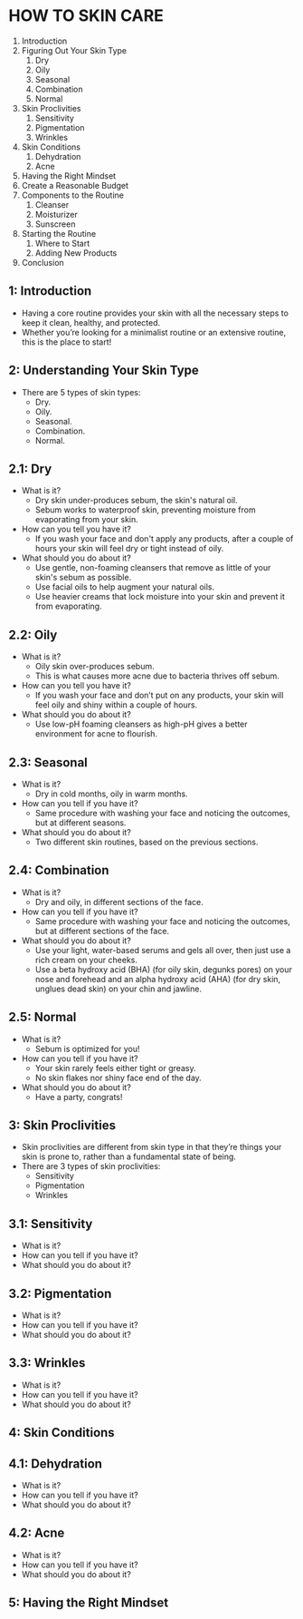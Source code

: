 # HOW TO SKIN CARE

1. Introduction
2. Figuring Out Your Skin Type
   1. Dry
   2. Oily
   3. Seasonal
   4. Combination
   5. Normal
3. Skin Proclivities
   1. Sensitivity
   2. Pigmentation
   3. Wrinkles
4. Skin Conditions
   1. Dehydration
   2. Acne
5. Having the Right Mindset
6. Create a Reasonable Budget
7. Components to the Routine
   1. Cleanser
   2. Moisturizer
   3. Sunscreen
8. Starting the Routine
   1. Where to Start
   2. Adding New Products
9. Conclusion

## 1: Introduction

- Having a core routine provides your skin with all the necessary steps to keep it clean, healthy, and protected.
- Whether you’re looking for a minimalist routine or an extensive routine, this is the place to start!

## 2: Understanding Your Skin Type

- There are 5 types of skin types:
  - Dry.
  - Oily.
  - Seasonal.
  - Combination.
  - Normal.

## 2.1: Dry

- What is it?
  - Dry skin under-produces sebum, the skin's natural oil.
  - Sebum works to waterproof skin, preventing moisture from evaporating from your skin.
- How can you tell you have it?
  - If you wash your face and don't apply any products, after a couple of hours your skin will feel dry or tight instead of oily.
- What should you do about it?
  - Use gentle, non-foaming cleansers that remove as little of your skin's sebum as possible.
  - Use facial oils to help augment your natural oils.
  - Use heavier creams that lock moisture into your skin and prevent it from evaporating.

## 2.2: Oily

- What is it?
  - Oily skin over-produces sebum.
  - This is what causes more acne due to bacteria thrives off sebum.
- How can you tell you have it?
  - If you wash your face and don’t put on any products, your skin will feel oily and shiny within a couple of hours.
- What should you do about it?
  - Use low-pH foaming cleansers as high-pH gives a better environment for acne to flourish.

## 2.3: Seasonal

- What is it?
  - Dry in cold months, oily in warm months.
- How can you tell if you have it?
  - Same procedure with washing your face and noticing the outcomes, but at different seasons.
- What should you do about it?
  - Two different skin routines, based on the previous sections.

## 2.4: Combination

- What is it?
  - Dry and oily, in different sections of the face.
- How can you tell if you have it?
  - Same procedure with washing your face and noticing the outcomes, but at different sections of the face.
- What should you do about it?
  - Use your light, water-based serums and gels all over, then just use a rich cream on your cheeks.
  - Use a beta hydroxy acid (BHA) (for oily skin, degunks pores) on your nose and forehead and an alpha hydroxy acid (AHA) (for dry skin, unglues dead skin) on your chin and jawline.

## 2.5: Normal

- What is it?
  - Sebum is optimized for you!
- How can you tell if you have it?
  - Your skin rarely feels either tight or greasy.
  - No skin flakes nor shiny face end of the day.
- What should you do about it?
  - Have a party, congrats!

## 3: Skin Proclivities

- Skin proclivities are different from skin type in that they’re things your skin is prone to, rather than a fundamental state of being.
- There are 3 types of skin proclivities:
  - Sensitivity
  - Pigmentation
  - Wrinkles

## 3.1: Sensitivity

- What is it?
- How can you tell if you have it?
- What should you do about it?

## 3.2: Pigmentation

- What is it?
- How can you tell if you have it?
- What should you do about it?

## 3.3: Wrinkles

- What is it?
- How can you tell if you have it?
- What should you do about it?

## 4: Skin Conditions

## 4.1: Dehydration

- What is it?
- How can you tell if you have it?
- What should you do about it?

## 4.2: Acne

- What is it?
- How can you tell if you have it?
- What should you do about it?

## 5: Having the Right Mindset
